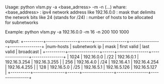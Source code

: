 Usage:
python vlsm.py -a <base_adrress> -m <netmask> -n (<needs>...)
whare:
  <base_address> : ipv4 network address like 192.16.0.0
  <netmask>: mask that delimits the network bits like 24 (stands for /24)
  <needs>: number of hosts to be allocated for subnetworks

Example:
  python vlsm.py -a 192.16.0.0 -m 16 -n 200 100 1000

  output:
+----------+----------------+------+----------------+----------------+----------------+
|num-hosts | subnetwork ip  | mask |  first valid   |   last valid   |   broadcast    |
+----------+----------------+------+----------------+----------------+----------------+
|   1024   |   192.16.0.0   | /22  |   192.16.0.1   |  192.16.3.254  |  192.16.3.255  |
|   256    |   192.16.4.0   | /24  |   192.16.4.1   |  192.16.4.254  |  192.16.4.255  |
|   128    |   192.16.5.0   | /25  |   192.16.5.1   |  192.16.5.126  |  192.16.5.127  |
+----------+----------------+------+----------------+----------------+----------------+
  
